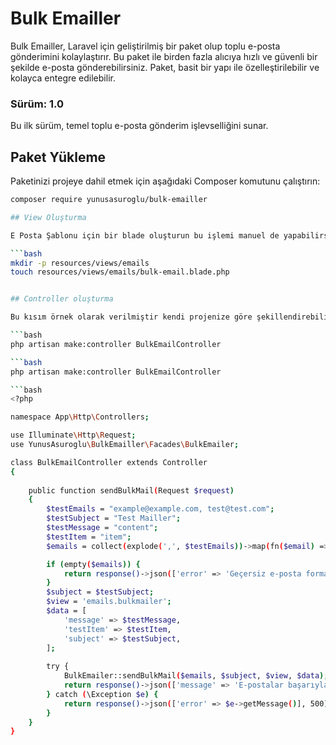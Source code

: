# Bulk Emailler

Bulk Emailler, Laravel için geliştirilmiş bir paket olup toplu e-posta gönderimini kolaylaştırır. Bu paket ile birden fazla alıcıya hızlı ve güvenli bir şekilde e-posta gönderebilirsiniz. Paket, basit bir yapı ile özelleştirilebilir ve kolayca entegre edilebilir.

### Sürüm: 1.0

Bu ilk sürüm, temel toplu e-posta gönderim işlevselliğini sunar.

## Paket Yükleme

Paketinizi projeye dahil etmek için aşağıdaki Composer komutunu çalıştırın:

```bash
composer require yunusasuroglu/bulk-emailler

## View Oluşturma

E Posta Şablonu için bir blade oluşturun bu işlemi manuel de yapabilirsiniz:

```bash
mkdir -p resources/views/emails
touch resources/views/emails/bulk-email.blade.php


## Controller oluşturma

Bu kısım örnek olarak verilmiştir kendi projenize göre şekillendirebilirsiniz :

```bash
php artisan make:controller BulkEmailController

```bash
php artisan make:controller BulkEmailController

```bash
<?php

namespace App\Http\Controllers;

use Illuminate\Http\Request;
use YunusAsuroglu\BulkEmailler\Facades\BulkEmailer;

class BulkEmailController extends Controller
{
    
    public function sendBulkMail(Request $request)
    {        
        $testEmails = "example@example.com, test@test.com";
        $testSubject = "Test Mailler";
        $testMessage = "content";
        $testItem = "item";
        $emails = collect(explode(',', $testEmails))->map(fn($email) => trim($email))->filter(fn($email) => filter_var($email, FILTER_VALIDATE_EMAIL))->unique()->values()->all();

        if (empty($emails)) {
            return response()->json(['error' => 'Geçersiz e-posta formatı.'], 400);
        }
        $subject = $testSubject;
        $view = 'emails.bulkmailer';
        $data = [
            'message' => $testMessage,
            'testItem' => $testItem,
            'subject' => $testSubject,
        ];
    
        try {
            BulkEmailer::sendBulkMail($emails, $subject, $view, $data);
            return response()->json(['message' => 'E-postalar başarıyla gönderildi!']);
        } catch (\Exception $e) {
            return response()->json(['error' => $e->getMessage()], 500); // Hata mesajını göster
        }
    }
}

